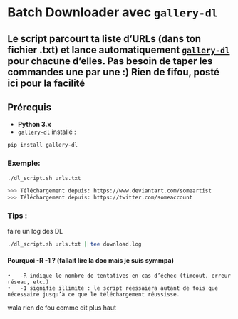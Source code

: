 # Batch Downloader avec `gallery-dl`

Le script parcourt ta liste d’URLs (dans ton fichier .txt) et lance automatiquement  [`gallery-dl`](https://github.com/mikf/gallery-dl) pour chacune d’elles. Pas besoin de taper les commandes une par une :)
Rien de fifou, posté ici pour la facilité
---

## Prérequis

- **Python 3.x** 
- [`gallery-dl`](https://github.com/mikf/gallery-dl) installé :  

```bash
pip install gallery-dl
```
### Exemple:
```bash
./dl_script.sh urls.txt
```
```bash
>>> Téléchargement depuis: https://www.deviantart.com/someartist
>>> Téléchargement depuis: https://twitter.com/someaccount 
```

### Tips :
faire un log des DL 
```bash
./dl_script.sh urls.txt | tee download.log
```

#### Pourquoi -R -1 ? (fallait lire la doc mais je suis symmpa)
	•	-R indique le nombre de tentatives en cas d’échec (timeout, erreur réseau, etc.)
	•	-1 signifie illimité : le script réessaiera autant de fois que nécessaire jusqu’à ce que le téléchargement réussisse.
  
wala rien de fou comme dit plus haut 
